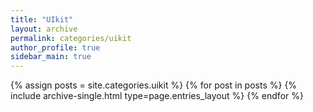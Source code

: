 ```yaml
---
title: "UIkit"
layout: archive
permalink: categories/uikit
author_profile: true
sidebar_main: true
---
```


<!--assign posts에만 변수 변경 -->

{% assign posts = site.categories.uikit %}
{% for post in posts %} {% include archive-single.html type=page.entries_layout %} {% endfor %}
